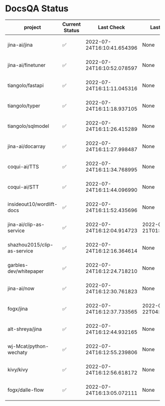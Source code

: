 # DocsQA Status

|          project          |Current Status|        Last Check        |      Last Downtime       |                      % Uptime                      |
|---------------------------|--------------|--------------------------|--------------------------|----------------------------------------------------|
|jina-ai/jina               |✅            |2022-07-24T16:10:41.654396|None                      |100.0 (since 2022-07-20 17:11:38.421227)            |
|jina-ai/finetuner          |✅            |2022-07-24T16:10:52.078597|None                      |100.0 (since 2022-07-20 17:11:38.421227)            |
|tiangolo/fastapi           |✅            |2022-07-24T16:11:11.045316|None                      |100.0 (since 2022-07-20 17:11:38.421227)            |
|tiangolo/typer             |✅            |2022-07-24T16:11:18.937105|None                      |100.0 (since 2022-07-20 17:11:38.421227)            |
|tiangolo/sqlmodel          |✅            |2022-07-24T16:11:26.415289|None                      |100.0 (since 2022-07-20 17:11:38.421227)            |
|jina-ai/docarray           |✅            |2022-07-24T16:11:27.998487|None                      |100.0 (since 2022-07-20 17:11:38.421227)            |
|coqui-ai/TTS               |✅            |2022-07-24T16:11:34.768995|None                      |100.0 (since 2022-07-20 17:11:38.421227)            |
|coqui-ai/STT               |✅            |2022-07-24T16:11:44.096990|None                      |100.0 (since 2022-07-20 17:11:38.421227)            |
|insideout10/wordlift-docs  |✅            |2022-07-24T16:11:52.435696|None                      |100.0 (since 2022-07-20 17:11:38.421227)            |
|jina-ai/clip-as-service    |✅            |2022-07-24T16:12:04.914723|2022-07-21T01:43:26.228623|62.92468548523411 (since 2022-07-20 17:11:38.421227)|
|shazhou2015/clip-as-service|✅            |2022-07-24T16:12:16.364614|None                      |100.0 (since 2022-07-20 17:11:38.421227)            |
|garbles-dev/whitepaper     |✅            |2022-07-24T16:12:24.718210|None                      |100.0 (since 2022-07-22 05:15:25.212266)            |
|jina-ai/now                |✅            |2022-07-24T16:12:30.761823|None                      |100.0 (since 2022-07-20 17:11:38.421227)            |
|fogx/jina                  |✅            |2022-07-24T16:12:37.733565|2022-07-22T04:27:22.362299|96.81265764732859 (since 2022-07-20 17:11:38.421227)|
|alt-shreya/jina            |✅            |2022-07-24T16:12:44.932165|None                      |100.0 (since 2022-07-20 17:11:38.421227)            |
|wj-Mcat/python-wechaty     |✅            |2022-07-24T16:12:55.239806|None                      |100.0 (since 2022-07-20 17:11:38.421227)            |
|kivy/kivy                  |✅            |2022-07-24T16:12:56.618172|None                      |100.0 (since 2022-07-20 17:11:38.421227)            |
|fogx/dalle-flow            |✅            |2022-07-24T16:13:05.072111|None                      |100.0 (since 2022-07-20 17:11:38.421227)            |
